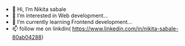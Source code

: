 - 👋 Hi, I’m Nikita sabale
- 👀 I’m interested in Web development...
- 🌱 I’m currently learning Frontend development...
- 📫 follow me on linkdin( https://www.linkedin.com/in/nikita-sabale-80ab04288)

<!---
Visit my all repository ...It's very helpful for all

--->
